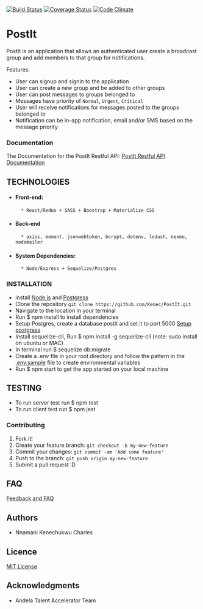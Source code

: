 [![Build Status](https://travis-ci.org/Kenec/PostIt.svg?branch=master)](https://travis-ci.org/Kenec/PostIt)
[![Coverage Status](https://coveralls.io/repos/github/Kenec/PostIt/badge.svg?branch=master)](https://coveralls.io/github/Kenec/PostIt?branch=master)
[![Code Climate](https://codeclimate.com/github/Kenec/PostIt/badges/gpa.svg)](https://codeclimate.com/github/Kenec/PostIt)

# PostIt

PostIt is an application that allows an authenticated user create a broadcast group and add members to that group for notifications. 

Features:
- User can signup and signin to the application
- User can create a new group and be added to other groups
- User can post messages to groups belonged to
- Messages have priority of `Normal`, `Urgent`, `Critical`
- User will receive notifications for messages posted to the groups belonged to 
- Notification can be in-app notification, email and/or SMS based on the message priority


### Documentation
The Documentation for the PostIt Restful API: 
[PostIt Restful API Documentation](http://docs.postit4.apiary.io)

## TECHNOLOGIES
* #### Front-end: 
        * React/Redux + SASS + Boostrap + Materialize CSS
* #### Back-end
        * axios, moment, jsonwebtoken, bcrypt, dotenv, lodash, nexmo, nodemailer
* #### System Dependencies: 
        * Node/Express + Sequelize/Postgres

### INSTALLATION
  * install [Node js](https://nodejs.org/en/) and [Postgress](https://www.postgresql.org/)
  * Clone the repository `git clone https://github.com/Kenec/PostIt.git`
  * Navigate to the location in your terminal
  * Run $ npm install to install dependencies
  * Setup Postgres, create a database postit and set it to port 5000 [Setup postgress](http://certek.com/kb4/install-server-postgresql-and-pgadmin-on-windows/)
  * Install sequelize-cli, Run $ npm install -g sequelize-cli (note: sudo install on ubuntu or MAC)
  * In terminal run $ sequelize db:migrate
  * Create a .env file in your root directory and follow the pattern in the [.env.sample](https://github.com/Kenec/PostIt/blob/master/sample%20env%20file) file to create environmental variables
  * Run $ npm start to get the app started on your local machine
  
  ## TESTING
  * To run server test run $ npm test
  * To run client test run $ npm jest

### Contributing
1. Fork it!
2. Create your feature branch: `git checkout -b my-new-feature`
3. Commit your changes: `git commit -am 'Add some feature'`
4. Push to the branch: `git push origin my-new-feature`
5. Submit a pull request :D

## FAQ
[Feedback and FAQ](https://github.com/Kenec/PostIt/issues)

## Authors
* Nnamani Kenechukwu Charles

## Licence 
[MIT License](https://github.com/Kenec/PostIt/blob/master/LICENSE)

## Acknowledgments
* Andela Talent Accelerator Team

